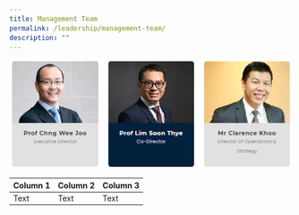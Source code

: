 ```yaml
---
title: Management Team
permalink: /leadership/management-team/
description: ""
---
```

![Management Team Main](/images/Leadership/management%20team.png)



| Column 1 | Column 2 | Column 3 |
| -------- | -------- | -------- |
| Text     | Text     | Text     |

